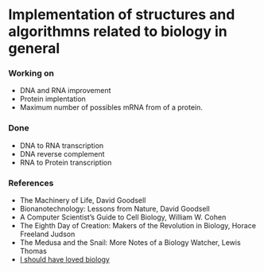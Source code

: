 # Implementation of structures and algorithmns related to biology in general


### Working on
- DNA and RNA improvement 
- Protein implentation
- Maximum number of possibles mRNA from of a protein.


### Done
- DNA to RNA transcription
- DNA reverse complement
- RNA to Protein transcription






### References
- The Machinery of Life, David Goodsell
- Bionanotechnology: Lessons from Nature, David Goodsell
- A Computer Scientist’s Guide to Cell Biology, William W. Cohen
- The Eighth Day of Creation: Makers of the Revolution in Biology, Horace Freeland Judson
- The Medusa and the Snail: More Notes of a Biology Watcher, Lewis Thomas
- [I should have loved biology](https://jsomers.net/i-should-have-loved-biology/)
